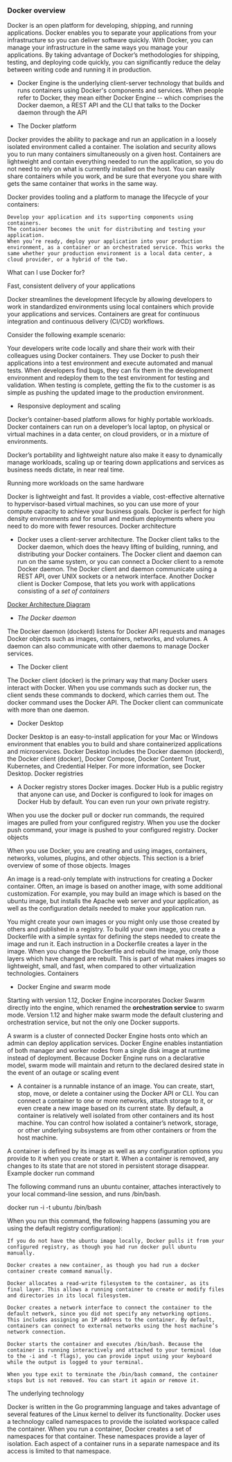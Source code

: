 ### Docker overview

Docker is an open platform for developing, shipping, and running applications. Docker enables you to separate your applications from your infrastructure so you can deliver software quickly. 
With Docker, you can manage your infrastructure in the same ways you manage your applications. By taking advantage of Docker’s methodologies for shipping, testing, and deploying code quickly, 
you can significantly reduce the delay between writing code and running it in production.

- Docker Engine is the underlying client-server technology that builds and runs containers using Docker's components and services. When people refer to Docker, they mean either Docker Engine -- 
which comprises the Docker daemon, a REST API and the CLI that talks to the Docker daemon through the API

- The Docker platform

Docker provides the ability to package and run an application in a loosely isolated environment called a container. The isolation and security allows you to run many containers simultaneously on a given host. Containers are lightweight and contain everything needed to run the application, so you do not need to rely on what is currently installed on the host. You can easily share containers while you work, and be sure that everyone you share with gets the same container that works in the same way.

Docker provides tooling and a platform to manage the lifecycle of your containers:

    Develop your application and its supporting components using containers.
    The container becomes the unit for distributing and testing your application.
    When you’re ready, deploy your application into your production environment, as a container or an orchestrated service. This works the same whether your production environment is a local data center, a cloud provider, or a hybrid of the two.

What can I use Docker for?

Fast, consistent delivery of your applications

Docker streamlines the development lifecycle by allowing developers to work in standardized environments using local containers which provide your applications and services. Containers are great for continuous integration and continuous delivery (CI/CD) workflows.

Consider the following example scenario:

Your developers write code locally and share their work with their colleagues using Docker containers.
They use Docker to push their applications into a test environment and execute automated and manual tests.
When developers find bugs, they can fix them in the development environment and redeploy them to the test environment for testing and validation.
When testing is complete, getting the fix to the customer is as simple as pushing the updated image to the production environment.

- Responsive deployment and scaling

Docker’s container-based platform allows for highly portable workloads. Docker containers can run on a developer’s local laptop, on physical or virtual machines in a data center, on cloud providers, or in a mixture of environments.

Docker’s portability and lightweight nature also make it easy to dynamically manage workloads, scaling up or tearing down applications and services as business needs dictate, in near real time.

Running more workloads on the same hardware

Docker is lightweight and fast. It provides a viable, cost-effective alternative to hypervisor-based virtual machines, so you can use more of your compute capacity to achieve your business goals. Docker is perfect for high density environments and for small and medium deployments where you need to do more with fewer resources.
Docker architecture

- Docker uses a client-server architecture. The Docker client talks to the Docker daemon, which does the heavy lifting of building, running, and distributing your Docker containers. The Docker client and daemon can run on the same system, or you can connect a Docker client to a remote Docker daemon. The Docker client and daemon communicate using a REST API, over UNIX sockets or a network interface. 
Another Docker client is Docker Compose, that lets you work with applications consisting of a *set of containers*

[Docker Architecture Diagram](https://docs.docker.com/engine/images/architecture.svg)

- *The Docker daemon*

The Docker daemon (dockerd) listens for Docker API requests and manages Docker objects such as images, containers, networks, and volumes. A daemon can also communicate with other daemons to manage Docker services.

- The Docker client

The Docker client (docker) is the primary way that many Docker users interact with Docker. 
When you use commands such as docker run, the client sends these commands to dockerd, which carries them out. The docker command uses the Docker API. The Docker client can communicate with more than one daemon.

- Docker Desktop

Docker Desktop is an easy-to-install application for your Mac or Windows environment that enables you to build and share containerized applications and microservices. Docker Desktop includes the Docker daemon (dockerd), the Docker client (docker), Docker Compose, Docker Content Trust, Kubernetes, and Credential Helper. For more information, see Docker Desktop.
Docker registries

- A Docker registry stores Docker images. Docker Hub is a public registry that anyone can use, and Docker is configured to look for images on Docker Hub by default. You can even run your own private registry.

When you use the docker pull or docker run commands, the required images are pulled from your configured registry. When you use the docker push command, your image is pushed to your configured registry.
Docker objects

When you use Docker, you are creating and using images, containers, networks, volumes, plugins, and other objects. This section is a brief overview of some of those objects.
Images

An image is a read-only template with instructions for creating a Docker container. Often, an image is based on another image, with some additional customization. For example, you may build an image which is based on the ubuntu image, but installs the Apache web server and your application, as well as the configuration details needed to make your application run.

You might create your own images or you might only use those created by others and published in a registry. To build your own image, you create a Dockerfile with a simple syntax for defining the steps needed to create the image and run it. Each instruction in a Dockerfile creates a layer in the image. When you change the Dockerfile and rebuild the image, only those layers which have changed are rebuilt. This is part of what makes images so lightweight, small, and fast, when compared to other virtualization technologies.
Containers

- Docker Engine and swarm mode

Starting with version 1.12, Docker Engine incorporates Docker Swarm directly into the engine, 
which renamed the **orchestration service** to swarm mode. Version 1.12 and higher make swarm mode the default clustering and orchestration service, but not the only one Docker supports.

A swarm is a cluster of connected Docker Engine hosts onto which an admin can deploy application services. 
Docker Engine enables instantiation of both manager and worker nodes from a single disk image at runtime instead of deployment. 
Because Docker Engine runs on a declarative model, 
swarm mode will maintain and return to the declared desired state in the event of an outage or scaling event

- A container is a runnable instance of an image. You can create, start, stop, move, or delete a container using the Docker API or CLI. You can connect a container to one or more networks, attach storage to it, or even create a new image based on its current state.
By default, a container is relatively well isolated from other containers and its host machine. You can control how isolated a container’s network, storage, or other underlying subsystems are from other containers or from the host machine.

A container is defined by its image as well as any configuration options you provide to it when you create or start it. When a container is removed, any changes to its state that are not stored in persistent storage disappear.
Example docker run command

The following command runs an ubuntu container, attaches interactively to your local command-line session, and runs /bin/bash.

 docker run -i -t ubuntu /bin/bash

When you run this command, the following happens (assuming you are using the default registry configuration):

    If you do not have the ubuntu image locally, Docker pulls it from your configured registry, as though you had run docker pull ubuntu manually.

    Docker creates a new container, as though you had run a docker container create command manually.

    Docker allocates a read-write filesystem to the container, as its final layer. This allows a running container to create or modify files and directories in its local filesystem.

    Docker creates a network interface to connect the container to the default network, since you did not specify any networking options. This includes assigning an IP address to the container. By default, containers can connect to external networks using the host machine’s network connection.

    Docker starts the container and executes /bin/bash. Because the container is running interactively and attached to your terminal (due to the -i and -t flags), you can provide input using your keyboard while the output is logged to your terminal.

    When you type exit to terminate the /bin/bash command, the container stops but is not removed. You can start it again or remove it.

The underlying technology

Docker is written in the Go programming language and takes advantage of several features of the Linux kernel to deliver its functionality. Docker uses a technology called namespaces to provide the isolated workspace called the container. When you run a container, 
Docker creates a set of namespaces for that container.
These namespaces provide a layer of isolation. Each aspect of a container runs in a separate namespace and its access is limited to that namespace.
